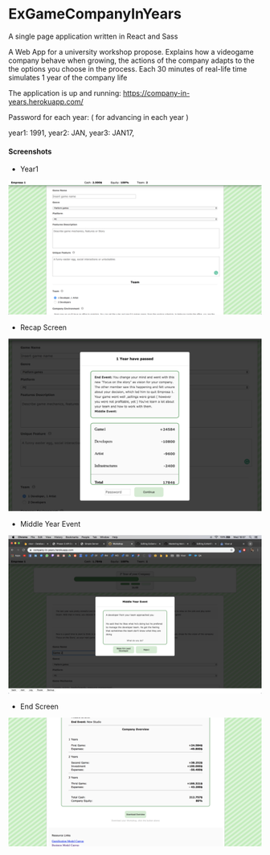 # ExGameCompanyInYears

A single page application written in React and Sass

A Web App for a university workshop propose. 
Explains how a videogame company behave when growing, the actions of the company adapts to the the options you choose in the process.
Each 30 minutes of real-life time simulates 1 year of the company life

The application is up and running:
https://company-in-years.herokuapp.com/

Password for each year: ( for advancing in each year ) 

year1: 1991,
year2: JAN,
year3: JAN17,

#### Screenshots
- Year1 
<img src='https://github.com/AfonsoCFonseca/Game-Company-Workshop/blob/master/public/images/Screen Shot 2019-12-04 at 18.28.52.png'>

- Recap Screen
<img src='https://github.com/AfonsoCFonseca/Game-Company-Workshop/blob/master/public/images/recap.png'>

- Middle Year Event
<img src='https://github.com/AfonsoCFonseca/Game-Company-Workshop/blob/master/public/images/middleYearEvent.png'>

- End Screen
<img src='https://github.com/AfonsoCFonseca/Game-Company-Workshop/blob/master/public/images/endScreen.png'>
